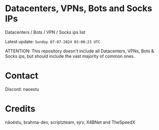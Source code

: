 # Datacenters, VPNs, Bots and Socks IPs
 
Datacenters / Bots / VPN / Socks ips list

Latest update: `Sunday 07-07-2024 03:00:23 UTC` 

ATTENTION: This repository doesn't include all Datacenters, VPNs, Bots & Socks ips, 
but should include the vast majority of common ones.

# Contact
Discord: naoestu

# Credits
nãoéstu, brahma-dev, scriptzteam, ejrv, X4BNet and TheSpeedX
